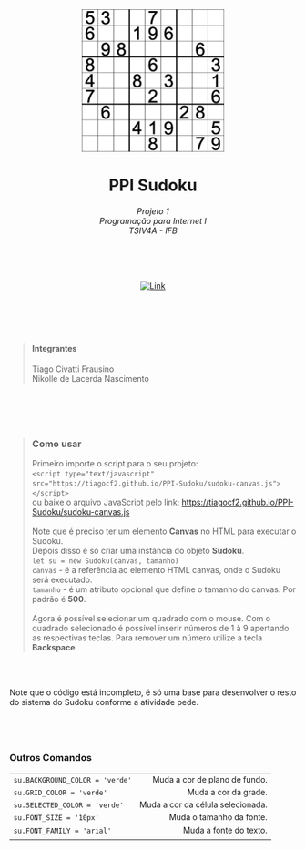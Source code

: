 <div align="center">
  <img src="logo.png" width="250px"/>
  <h1>PPI Sudoku</h1>


  <h6 color="#bbb"> 
    Projeto 1 <br> 
    Programação para Internet I <br>  
    TSIV4A - IFB 
  </h6>
  
  <br>
  <br>
  
  [![Link](https://shields.io/static/v1?label=&message=Ir%20para%20o%20Site&color=eee&style=for-the-badge)](https://tiagocf2.github.io/PPI-Sudoku/)

</div>

<h1></h1>
<br>
<br>

> #### Integrantes  
> Tiago Civatti Frausino  
> Nikolle de Lacerda Nascimento  

<h1></h1>
<br>
<br>

> ### Como usar
> Primeiro importe o script para o seu projeto:  
> `<script type="text/javascript" src="https://tiagocf2.github.io/PPI-Sudoku/sudoku-canvas.js"></script>`  
> ou baixe o arquivo JavaScript pelo link: https://tiagocf2.github.io/PPI-Sudoku/sudoku-canvas.js  
> <br>
> Note que é preciso ter um elemento **Canvas** no HTML para executar o Sudoku.  
> Depois disso é só criar uma instância do objeto **Sudoku**.  
> `let su = new Sudoku(canvas, tamanho)`  
> `canvas` - é a referência ao elemento HTML canvas, onde o Sudoku será executado.  
> `tamanho` - é um atributo opcional que define o tamanho do canvas. Por padrão é **500**.  
> <br>
> Agora é possível selecionar um quadrado com o mouse.
> Com o quadrado selecionado é possível inserir números de 1 à 9 apertando as respectivas teclas.
> Para remover um número utilize a tecla **Backspace**.

<br>
<br>

Note que o código está incompleto, é só uma base para desenvolver o resto do sistema do Sudoku conforme a atividade pede.

<h1></h1>
<br>

 ### Outros Comandos
 |||
 |:-------------------------------|-----------------------------:|
 |`su.BACKGROUND_COLOR = 'verde'` | Muda a cor de plano de fundo.
 |`su.GRID_COLOR = 'verde'`       | Muda a cor da grade.
 |`su.SELECTED_COLOR = 'verde'`   | Muda a cor da célula selecionada.
 |`su.FONT_SIZE = '10px'`         | Muda o tamanho da fonte.
 |`su.FONT_FAMILY = 'arial'`      | Muda a fonte do texto.
 |||
 <br>
 <h1></h1>
 

